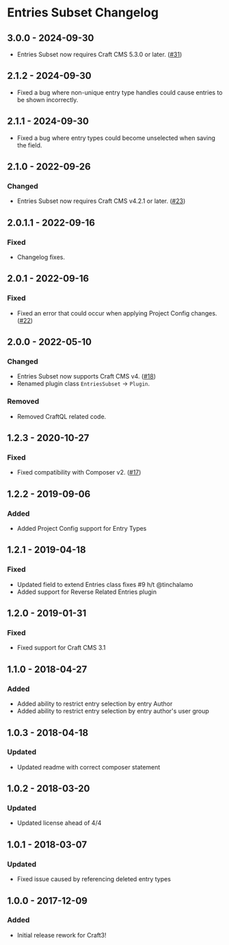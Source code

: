 # Entries Subset Changelog

## 3.0.0 - 2024-09-30

- Entries Subset now requires Craft CMS 5.3.0 or later. ([#31](https://github.com/nfourtythree/entriessubset/issues/31))

## 2.1.2 - 2024-09-30

- Fixed a bug where non-unique entry type handles could cause entries to be shown incorrectly.

## 2.1.1 - 2024-09-30

- Fixed a bug where entry types could become unselected when saving the field.

## 2.1.0 - 2022-09-26

### Changed
- Entries Subset now requires Craft CMS v4.2.1 or later. ([#23](https://github.com/nfourtythree/entriessubset/pull/23))

## 2.0.1.1 - 2022-09-16

### Fixed
- Changelog fixes.

## 2.0.1 - 2022-09-16

### Fixed
- Fixed an error that could occur when applying Project Config changes. ([#22](https://github.com/nfourtythree/entriessubset/issues/22))

## 2.0.0 - 2022-05-10

### Changed
- Entries Subset now supports Craft CMS v4. ([#18](https://github.com/nfourtythree/entriessubset/issues/18))
- Renamed plugin class `EntriesSubset` -> `Plugin`.

### Removed
- Removed CraftQL related code.

## 1.2.3 - 2020-10-27

### Fixed
- Fixed compatibility with Composer v2. ([#17](https://github.com/nfourtythree/entriessubset/issues/17))

## 1.2.2 - 2019-09-06

### Added
- Added Project Config support for Entry Types

## 1.2.1 - 2019-04-18

### Fixed
- Updated field to extend Entries class fixes #9 h/t @tinchalamo
- Added support for Reverse Related Entries plugin

## 1.2.0 - 2019-01-31

### Fixed
- Fixed support for Craft CMS 3.1

## 1.1.0 - 2018-04-27

### Added
- Added ability to restrict entry selection by entry Author
- Added ability to restrict entry selection by entry author's user group

## 1.0.3 - 2018-04-18

### Updated
- Updated readme with correct composer statement

## 1.0.2 - 2018-03-20

### Updated
- Updated license ahead of 4/4

## 1.0.1 - 2018-03-07

### Updated
- Fixed issue caused by referencing deleted entry types

## 1.0.0 - 2017-12-09

### Added
- Initial release rework for Craft3!
